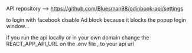 API repository --> https://github.com/Bluesman98/odinbook-api/settings

to login with facebook disable Ad block because it blocks the popup login window...

if you run the api locally or in your own domain change the REACT_APP_API_URL on the .env file , to your api url
